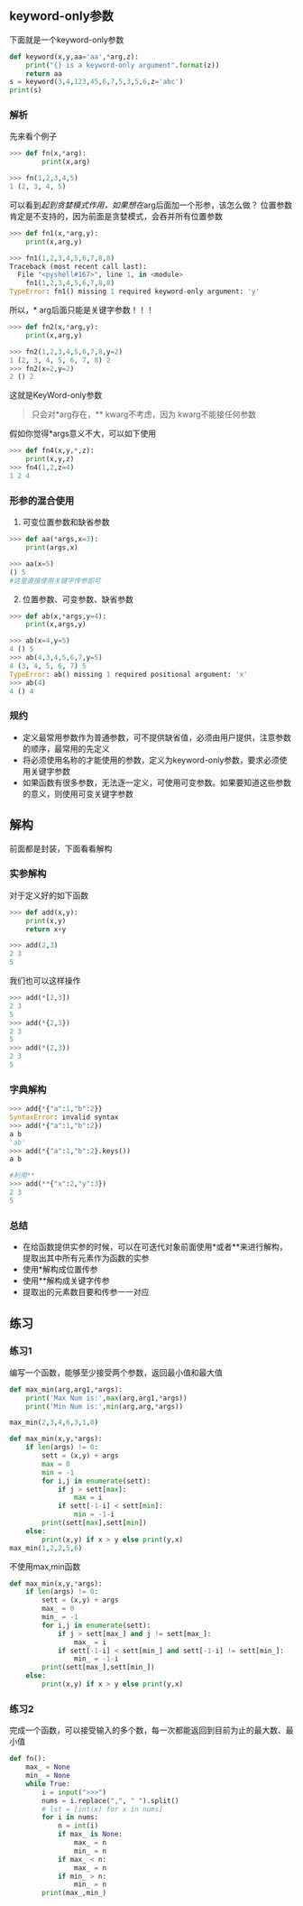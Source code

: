 ## keyword-only参数
下面就是一个keyword-only参数
```python
def keyword(x,y,aa='aa',*arg,z):
    print("{} is a keyword-only argument".format(z))
    return aa
s = keyword(3,4,123,45,6,7,5,3,5,6,z='abc')
print(s)
```


### 解析
先来看个例子
```python
>>> def fn(x,*arg):
        print(x,arg)

>>> fn(1,2,3,4,5)
1 (2, 3, 4, 5)
```

可以看到*起到贪婪模式作用，如果想在*arg后面加一个形参，该怎么做？
位置参数肯定是不支持的，因为前面是贪婪模式，会吞并所有位置参数
```python
>>> def fn1(x,*arg,y):
	print(x,arg,y)

>>> fn1(1,2,3,4,5,6,7,8,8)
Traceback (most recent call last):
  File "<pyshell#167>", line 1, in <module>
    fn1(1,2,3,4,5,6,7,8,8)
TypeError: fn1() missing 1 required keyword-only argument: 'y'
```


所以，* arg后面只能是关键字参数！！！
```python
>>> def fn2(x,*arg,y):
	print(x,arg,y)

>>> fn2(1,2,3,4,5,6,7,8,y=2)
1 (2, 3, 4, 5, 6, 7, 8) 2
>>> fn2(x=2,y=2)
2 () 2
```
这就是KeyWord-only参数


>只会对*arg存在，** kwarg不考虑，因为 kwarg不能接任何参数

假如你觉得*args意义不大，可以如下使用

```python
>>> def fn4(x,y,*,z):
	print(x,y,z)
>>> fn4(1,2,z=4)
1 2 4
```


### 形参的混合使用
1. 可变位置参数和缺省参数
```python
>>> def aa(*args,x=3):
	print(args,x)

>>> aa(x=5)
() 5
#这里直接使用关键字传参即可
```

2. 位置参数、可变参数、缺省参数
```python
>>> def ab(x,*args,y=4):
	print(x,args,y)

>>> ab(x=4,y=5)
4 () 5
>>> ab(4,3,4,5,6,7,y=5)
4 (3, 4, 5, 6, 7) 5
TypeError: ab() missing 1 required positional argument: 'x'
>>> ab(4)
4 () 4
```

### 规约
- 定义最常用参数作为普通参数，可不提供缺省值，必须由用户提供，注意参数的顺序，最常用的先定义
- 将必须使用名称的才能使用的参数，定义为keyword-only参数，要求必须使用关键字参数
- 如果函数有很多参数，无法逐一定义，可使用可变参数。如果要知道这些参数的意义，则使用可变关键字参数







## 解构
前面都是封装，下面看看解构

### 实参解构

对于定义好的如下函数
```python
>>> def add(x,y):
	print(x,y)
	return x+y

>>> add(2,3)
2 3
5
```

我们也可以这样操作

```python
>>> add(*[2,3])
2 3
5
>>> add(*{2,3})
2 3
5
>>> add(*(2,3))
2 3
5
```

### 字典解构

```python
>>> add{*{"a":1,"b":2}}
SyntaxError: invalid syntax
>>> add(*{"a":1,"b":2})
a b
'ab'
>>> add(*{"a":1,"b":2}.keys())
a b

#利用**
>>> add(**{"x":2,"y":3})
2 3
5
```

### 总结
- 在给函数提供实参的时候，可以在可迭代对象前面使用*或者**来进行解构，提取出其中所有元素作为函数的实参
- 使用*解构成位置传参
- 使用**解构成关键字传参
- 提取出的元素数目要和传参一一对应


## 练习

### 练习1
 编写一个函数，能够至少接受两个参数，返回最小值和最大值

```python
def max_min(arg,arg1,*args):
    print('Max Num is:',max(arg,arg1,*args))
    print('Min Num is:',min(arg,arg,*args))

max_min(2,3,4,6,3,1,8)
```


```python
def max_min(x,y,*args):
    if len(args) != 0:
        sett = (x,y) + args
        max = 0
        min = -1
        for i,j in enumerate(sett):
            if j > sett[max]:
                max = i
            if sett[-1-i] < sett[min]:
                min = -1-i
        print(sett[max],sett[min])
    else:
        print(x,y) if x > y else print(y,x)
max_min(1,2,2,5,6)
```
不使用max,min函数
```python
def max_min(x,y,*args):
    if len(args) != 0:
        sett = (x,y) + args
        max_ = 0
        min_ = -1
        for i,j in enumerate(sett):
            if j > sett[max_] and j != sett[max_]:
                max_ = i
            if sett[-1-i] < sett[min_] and sett[-1-i] != sett[min_]:
                min_ = -1-i
        print(sett[max_],sett[min_])
    else:
        print(x,y) if x > y else print(y,x)
```

### 练习2
完成一个函数，可以接受输入的多个数，每一次都能返回到目前为止的最大数、最小值
```python
def fn():
    max_ = None
    min_ = None
    while True:
        i = input(">>>")
        nums = i.replace(",", " ").split()
        # lst = [int(x) for x in nums]
        for i in nums:
            n = int(i)
            if max_ is None:
                max_ = n
                min_ = n
            if max_ < n:
                max_ = n
            if min_ > n:
                min_ = n
        print(max_,min_)
```

